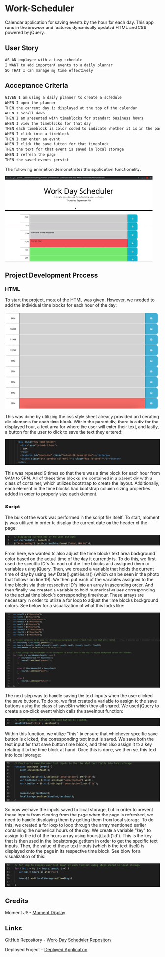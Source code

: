 # Work-Scheduler
Calendar application for saving events by the hour for each day. This app runs in the browser and features dynamically updated HTML and CSS powered by jQuery.

## User Story

```md
AS AN employee with a busy schedule
I WANT to add important events to a daily planner
SO THAT I can manage my time effectively
```

## Acceptance Criteria

```md
GIVEN I am using a daily planner to create a schedule
WHEN I open the planner
THEN the current day is displayed at the top of the calendar
WHEN I scroll down
THEN I am presented with timeblocks for standard business hours
WHEN I view the timeblocks for that day
THEN each timeblock is color coded to indicate whether it is in the past, present, or future
WHEN I click into a timeblock
THEN I can enter an event
WHEN I click the save button for that timeblock
THEN the text for that event is saved in local storage
WHEN I refresh the page
THEN the saved events persist
```

The following animation demonstrates the application functionality:

![A user clicks on slots on the color-coded calendar and edits the events.](./Assets/05-third-party-apis-homework-demo.gif)

## Project Development Process

### HTML

To start the project, most of the HTML was given. However, we needed to add the individual time blocks for each hour of the day:

![Time Blocks](./Assets/images/timeblocks.png)

This was done by utilizing the css style sheet already provided and cerating div elements for each time block. Within the parent div, there is a div for the displayed hour, a text area for where the user will enter their text, and lastly, a button for the user to click to save the text they entered:

![HTML Time Block](./Assets/images/htmlTimeblocks.png)

This was repeated 9 times so that there was a time block for each hour from 9AM to 5PM. All of these time blocks are contained in a parent div with a class of container, which utilizes bootstrap to create the layout. Additionally, each element in the time blocks had bootstrap column sizing properties added in order to properly size each element. 

### Script

The bulk of the work was performed in the script file itself. To start, moment js was utilized in order to display the current date on the header of the page:

![Moment](./Assets/images/momentjs.png)

From here, we wanted to also adjust the time blocks text area background color based on the actual time of the day it currently is. To do this, we first used the specific ID's for each of the time blocks and assigned them to variables using jQuery. Then, we created a variable that holds the current time of day by using new Date().getHours() (which can be seen in the photo that follows on line 19). We then put each of the variables assigned to the time blocks via their respective ID's into an array in ascending order. And then finally, we created a variable to hold numerical values corresponding to the actual time block's corresponding time/hour. These arrays are necessary in order to utilize a for loop to adjust the time blocks background colors. See below for a visualization of what this looks like:

![Background Color Adjustment](./Assets/images/backgroundcolor.png)

The next step was to handle saving the text inputs when the user clicked the save buttons. To do so, we first created a variable to assign to the save buttons using the class of saveBtn which they all shared. We used jQuery to create a on-click event which calls the saveInput function:

![Save Button](./Assets/images/saveBtn.png)

Within this function, we utilize "this" to ensure that whichever specific save button is clicked, the corresponding text input is saved. We save both the text input for that save button time block, and then also assign it to a key relating it to the time block at hand. Once this is done, we then set this text into local storage:

![Saving Input to Local Storage](./Assets/images/saveInput.png)

So now we have the inputs saved to local storage, but in order to prevent these inputs from clearing from the page when the page is refreshed, we need to handle displaying them by getting them from local storage. To do this, we created a for loop to loop through the array mentioned earlier containing the numerical hours of the day. We create a variable "key" to assign to the id of the hours array using hours[i].attr('id'). This is the key that is then used in the localstorage.getItem in order to get the specific text inputs. Then, the value of these text inputs (which is the text itself) is displayed onto the page in its respective time block. See blow for a visualization of this:

![Getting and Displaying](./Assets/images/getItem.png)


## Credits
Moment JS - [Moment Display](https://momentjs.com/docs/#/displaying/)

## Links

GitHub Repository - [Work-Day Scheduler Repository](https://github.com/ktrudickm/Work-Scheduler "Work Day Scheduler Repository")

Deployed Project - [Deployed Application](https://ktrudickm.github.io/Work-Scheduler/ "Deployed Application")